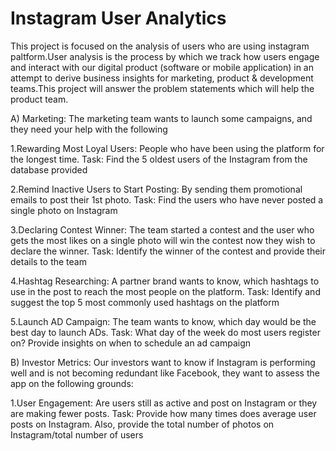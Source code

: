 # Instagram User Analytics
This project is focused on the analysis of users who are using instagram paltform.User analysis is the process by which we track how users engage and interact with our digital product (software or mobile application) in an attempt to derive business insights for marketing, product & development teams.This project will answer the problem statements which will help the product team.

A) Marketing: The marketing team wants to launch some campaigns, and they need your help with the following

1.Rewarding Most Loyal Users: People who have been using the platform for the longest time. Task: Find the 5 oldest users of the Instagram from the database provided

2.Remind Inactive Users to Start Posting: By sending them promotional emails to post their 1st photo. Task: Find the users who have never posted a single photo on Instagram

3.Declaring Contest Winner: The team started a contest and the user who gets the most likes on a single photo will win the contest now they wish to declare the winner. Task: Identify the winner of the contest and provide their details to the team

4.Hashtag Researching: A partner brand wants to know, which hashtags to use in the post to reach the most people on the platform. Task: Identify and suggest the top 5 most commonly used hashtags on the platform

5.Launch AD Campaign: The team wants to know, which day would be the best day to launch ADs. Task: What day of the week do most users register on? Provide insights on when to schedule an ad campaign

B) Investor Metrics: Our investors want to know if Instagram is performing well and is not becoming redundant like Facebook, they want to assess the app on the following grounds:

1.User Engagement: Are users still as active and post on Instagram or they are making fewer posts. Task: Provide how many times does average user posts on Instagram. Also, provide the total number of photos on Instagram/total number of users
